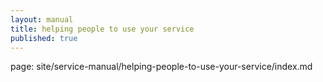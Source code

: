 ```yaml
---
layout: manual
title: helping people to use your service
published: true
---
```


<p>page: site/service-manual/helping-people-to-use-your-service/index.md</p>
